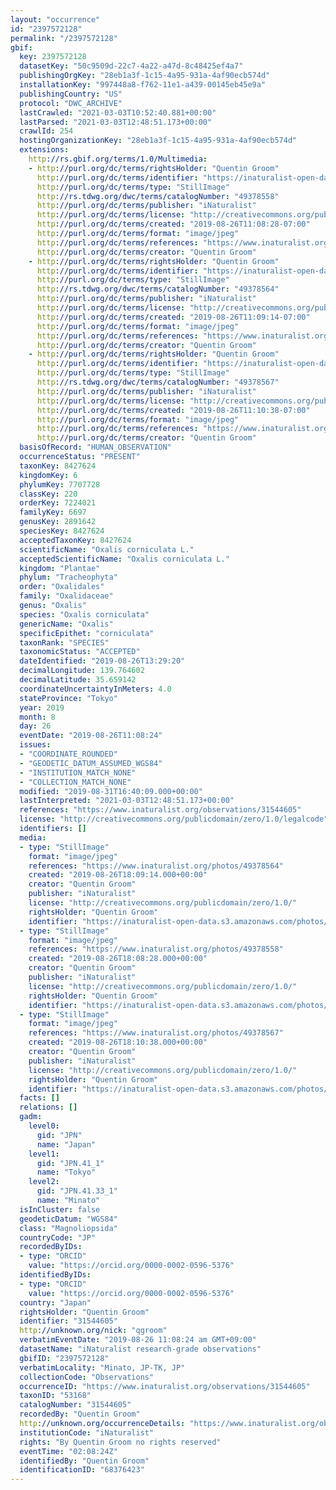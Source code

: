 ```yaml
---
layout: "occurrence"
id: "2397572128"
permalink: "/2397572128"
gbif:
  key: 2397572128
  datasetKey: "50c9509d-22c7-4a22-a47d-8c48425ef4a7"
  publishingOrgKey: "28eb1a3f-1c15-4a95-931a-4af90ecb574d"
  installationKey: "997448a8-f762-11e1-a439-00145eb45e9a"
  publishingCountry: "US"
  protocol: "DWC_ARCHIVE"
  lastCrawled: "2021-03-03T10:52:40.881+00:00"
  lastParsed: "2021-03-03T12:48:51.173+00:00"
  crawlId: 254
  hostingOrganizationKey: "28eb1a3f-1c15-4a95-931a-4af90ecb574d"
  extensions:
    http://rs.gbif.org/terms/1.0/Multimedia:
    - http://purl.org/dc/terms/rightsHolder: "Quentin Groom"
      http://purl.org/dc/terms/identifier: "https://inaturalist-open-data.s3.amazonaws.com/photos/49378558/original.jpeg?1566825459"
      http://purl.org/dc/terms/type: "StillImage"
      http://rs.tdwg.org/dwc/terms/catalogNumber: "49378558"
      http://purl.org/dc/terms/publisher: "iNaturalist"
      http://purl.org/dc/terms/license: "http://creativecommons.org/publicdomain/zero/1.0/"
      http://purl.org/dc/terms/created: "2019-08-26T11:08:28-07:00"
      http://purl.org/dc/terms/format: "image/jpeg"
      http://purl.org/dc/terms/references: "https://www.inaturalist.org/photos/49378558"
      http://purl.org/dc/terms/creator: "Quentin Groom"
    - http://purl.org/dc/terms/rightsHolder: "Quentin Groom"
      http://purl.org/dc/terms/identifier: "https://inaturalist-open-data.s3.amazonaws.com/photos/49378564/original.jpeg?1566825464"
      http://purl.org/dc/terms/type: "StillImage"
      http://rs.tdwg.org/dwc/terms/catalogNumber: "49378564"
      http://purl.org/dc/terms/publisher: "iNaturalist"
      http://purl.org/dc/terms/license: "http://creativecommons.org/publicdomain/zero/1.0/"
      http://purl.org/dc/terms/created: "2019-08-26T11:09:14-07:00"
      http://purl.org/dc/terms/format: "image/jpeg"
      http://purl.org/dc/terms/references: "https://www.inaturalist.org/photos/49378564"
      http://purl.org/dc/terms/creator: "Quentin Groom"
    - http://purl.org/dc/terms/rightsHolder: "Quentin Groom"
      http://purl.org/dc/terms/identifier: "https://inaturalist-open-data.s3.amazonaws.com/photos/49378567/original.jpeg?1566825471"
      http://purl.org/dc/terms/type: "StillImage"
      http://rs.tdwg.org/dwc/terms/catalogNumber: "49378567"
      http://purl.org/dc/terms/publisher: "iNaturalist"
      http://purl.org/dc/terms/license: "http://creativecommons.org/publicdomain/zero/1.0/"
      http://purl.org/dc/terms/created: "2019-08-26T11:10:38-07:00"
      http://purl.org/dc/terms/format: "image/jpeg"
      http://purl.org/dc/terms/references: "https://www.inaturalist.org/photos/49378567"
      http://purl.org/dc/terms/creator: "Quentin Groom"
  basisOfRecord: "HUMAN_OBSERVATION"
  occurrenceStatus: "PRESENT"
  taxonKey: 8427624
  kingdomKey: 6
  phylumKey: 7707728
  classKey: 220
  orderKey: 7224021
  familyKey: 6697
  genusKey: 2891642
  speciesKey: 8427624
  acceptedTaxonKey: 8427624
  scientificName: "Oxalis corniculata L."
  acceptedScientificName: "Oxalis corniculata L."
  kingdom: "Plantae"
  phylum: "Tracheophyta"
  order: "Oxalidales"
  family: "Oxalidaceae"
  genus: "Oxalis"
  species: "Oxalis corniculata"
  genericName: "Oxalis"
  specificEpithet: "corniculata"
  taxonRank: "SPECIES"
  taxonomicStatus: "ACCEPTED"
  dateIdentified: "2019-08-26T13:29:20"
  decimalLongitude: 139.764602
  decimalLatitude: 35.659142
  coordinateUncertaintyInMeters: 4.0
  stateProvince: "Tokyo"
  year: 2019
  month: 8
  day: 26
  eventDate: "2019-08-26T11:08:24"
  issues:
  - "COORDINATE_ROUNDED"
  - "GEODETIC_DATUM_ASSUMED_WGS84"
  - "INSTITUTION_MATCH_NONE"
  - "COLLECTION_MATCH_NONE"
  modified: "2019-08-31T16:40:09.000+00:00"
  lastInterpreted: "2021-03-03T12:48:51.173+00:00"
  references: "https://www.inaturalist.org/observations/31544605"
  license: "http://creativecommons.org/publicdomain/zero/1.0/legalcode"
  identifiers: []
  media:
  - type: "StillImage"
    format: "image/jpeg"
    references: "https://www.inaturalist.org/photos/49378564"
    created: "2019-08-26T18:09:14.000+00:00"
    creator: "Quentin Groom"
    publisher: "iNaturalist"
    license: "http://creativecommons.org/publicdomain/zero/1.0/"
    rightsHolder: "Quentin Groom"
    identifier: "https://inaturalist-open-data.s3.amazonaws.com/photos/49378564/original.jpeg?1566825464"
  - type: "StillImage"
    format: "image/jpeg"
    references: "https://www.inaturalist.org/photos/49378558"
    created: "2019-08-26T18:08:28.000+00:00"
    creator: "Quentin Groom"
    publisher: "iNaturalist"
    license: "http://creativecommons.org/publicdomain/zero/1.0/"
    rightsHolder: "Quentin Groom"
    identifier: "https://inaturalist-open-data.s3.amazonaws.com/photos/49378558/original.jpeg?1566825459"
  - type: "StillImage"
    format: "image/jpeg"
    references: "https://www.inaturalist.org/photos/49378567"
    created: "2019-08-26T18:10:38.000+00:00"
    creator: "Quentin Groom"
    publisher: "iNaturalist"
    license: "http://creativecommons.org/publicdomain/zero/1.0/"
    rightsHolder: "Quentin Groom"
    identifier: "https://inaturalist-open-data.s3.amazonaws.com/photos/49378567/original.jpeg?1566825471"
  facts: []
  relations: []
  gadm:
    level0:
      gid: "JPN"
      name: "Japan"
    level1:
      gid: "JPN.41_1"
      name: "Tokyo"
    level2:
      gid: "JPN.41.33_1"
      name: "Minato"
  isInCluster: false
  geodeticDatum: "WGS84"
  class: "Magnoliopsida"
  countryCode: "JP"
  recordedByIDs:
  - type: "ORCID"
    value: "https://orcid.org/0000-0002-0596-5376"
  identifiedByIDs:
  - type: "ORCID"
    value: "https://orcid.org/0000-0002-0596-5376"
  country: "Japan"
  rightsHolder: "Quentin Groom"
  identifier: "31544605"
  http://unknown.org/nick: "qgroom"
  verbatimEventDate: "2019-08-26 11:08:24 am GMT+09:00"
  datasetName: "iNaturalist research-grade observations"
  gbifID: "2397572128"
  verbatimLocality: "Minato, JP-TK, JP"
  collectionCode: "Observations"
  occurrenceID: "https://www.inaturalist.org/observations/31544605"
  taxonID: "53168"
  catalogNumber: "31544605"
  recordedBy: "Quentin Groom"
  http://unknown.org/occurrenceDetails: "https://www.inaturalist.org/observations/31544605"
  institutionCode: "iNaturalist"
  rights: "By Quentin Groom no rights reserved"
  eventTime: "02:08:24Z"
  identifiedBy: "Quentin Groom"
  identificationID: "68376423"
---
```

